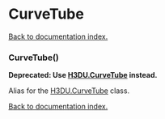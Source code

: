 # CurveTube

[Back to documentation index.](index.md)

<a name='CurveTube'></a>
### CurveTube()

<b>Deprecated: Use <a href="H3DU.CurveTube.md">H3DU.CurveTube</a> instead.</b>

Alias for the <a href="H3DU.CurveTube.md">H3DU.CurveTube</a> class.

[Back to documentation index.](index.md)
